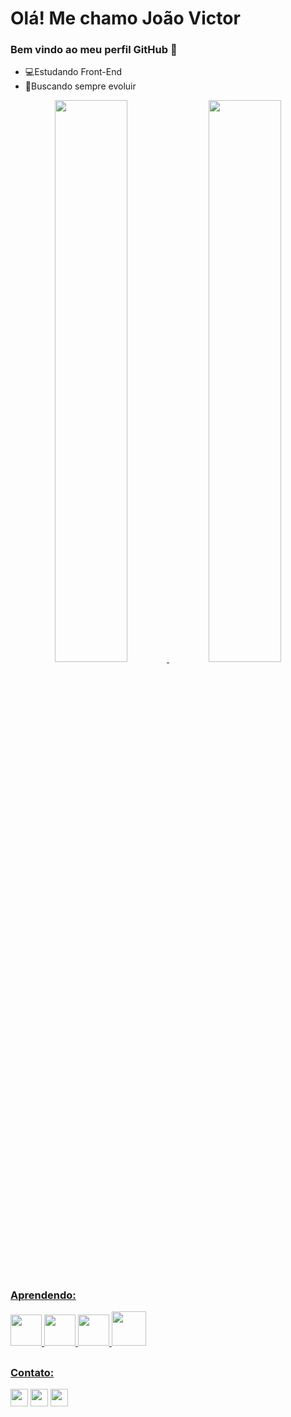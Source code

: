 # Olá! Me chamo João Victor
### Bem vindo ao meu perfil GitHub 👋
 - 💻Estudando Front-End
 - 🌱Buscando sempre evoluir 
 <div align="center">
  <a href="https://github.com/JvMeanda">
  <img width="48%" src="https://github-readme-stats.vercel.app/api?username=JvMeanda&show_icons=true&theme=noctis_minimus&include_all_commits=true&count_private=true"/>
  <img width="48%" src="https://github-readme-stats.vercel.app/api/top-langs/?username=JvMeanda&layout=compact&langs_count=7&theme=noctis_minimus"/>
   
  </div>
 
  ##
 
  ### Aprendendo:
  
  <div>
      <img src="https://cdn.jsdelivr.net/gh/devicons/devicon/icons/html5/html5-original.svg" width="50" height="50"/>
      <img src="https://cdn.jsdelivr.net/gh/devicons/devicon/icons/css3/css3-original.svg" width="50" height="50"/>
      <img src="https://cdn.jsdelivr.net/gh/devicons/devicon/icons/javascript/javascript-original.svg" width="50" height="50"/>
      <img src="https://cdn.jsdelivr.net/gh/devicons/devicon/icons/python/python-original.svg" width="55" height="55"/>
  </div>
  
  ##
  
  ### Contato:
  <div>
  <a href = "mailto:meanda.barroso@gmail.com"><img src="https://img.shields.io/badge/Gmail-D14836?style=for-the-badge&logo=gmail&logoColor=white" target="_blank"     height="28"></a>
  <a href="https://web.whatsapp.com/send?phone=5522992383268" target="_blank"><img src="https://img.shields.io/badge/WhatsApp-25D366?style=for-the-badge&logo=whatsapp&logoColor=white" height="28"></a>
  <a href="https://instagram.com/meanda.barroso" target="_blank"><img src="https://img.shields.io/badge/-Instagram-%23E4405F?style=for-the- badge&logo=instagram&logoColor=white" target="_blank" height="28"></a>
  </div>
